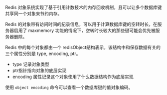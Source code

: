 Redis 对象系统实现了基于引用计数技术的内存回收机制，且可以让多个数据库键共享同一个对象来节约内存。

Redis 的对象带有访问时间的纪录信息，可以用于计算数据库键的空转时长，在服务器启用了 maxmemory 功能的情况下，空转时长较大的那些键可能会优先被服务器删除。

Redis 中的每个对象都由一个 redisObject结构表示，该结构中和保存数据有关的三个属性分别是 type, encoding, ptr。
* type 记录对象类型
* ptr指针指向对象的底层实现
* encoding 属性记录这个对象使用了什么数据结构作为底层实现

使用 `object encoding` 命令可以查看一个数据库键的值对象编码。

